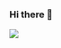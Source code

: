 ### Hi there 👋

<!--
**SymbolofMoon/SymbolofMoon** is a ✨ _special_ ✨ repository because its `README.md` (this file) appears on your GitHub profile.

Here are some ideas to get you started:

- 🔭 I’m currently working on StoryTelling Website
- 🌱 I’m currently learning Mobile Forensics and IoT
- 👯 I’m looking to collaborate on Cyber security and Cloud projects
- 🤔 I’m looking for help with Web dev
- 💬 Ask me about anything related to hacking :)
- 📫 How to reach me: Linkedin: @Prateek, Twitter: @Prateek24864205
- 😄 Pronouns: Chandra
- ⚡ Fun fact: angoor khate hain....
-->
<img src="https://github-readme-stats.vercel.app/api?username=symbolofmoon&&show_icons=true&title_color=ffffff&icon_color=FF5733&text_color=00D4FF&bg_color=151515" />

